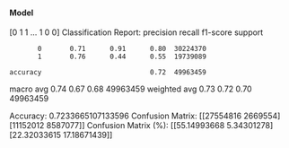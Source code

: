 #### Model
[0 1 1 ... 1 0 0]
Classification Report:
              precision    recall  f1-score   support

           0       0.71      0.91      0.80  30224370
           1       0.76      0.44      0.55  19739089

    accuracy                           0.72  49963459
   macro avg       0.74      0.67      0.68  49963459
weighted avg       0.73      0.72      0.70  49963459

Accuracy: 0.7233665107133596
Confusion Matrix:
[[27554816  2669554]
 [11152012  8587077]]
Confusion Matrix (%):
[[55.14993668  5.34301278]
 [22.32033615 17.18671439]]
